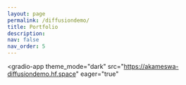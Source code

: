 ```yaml
---
layout: page
permalink: /diffusiondemo/
title: Portfolio
description: 
nav: false
nav_order: 5
---
```

<script
	type="module"
	src="https://gradio.s3-us-west-2.amazonaws.com/4.26.0/gradio.js"
></script>

<gradio-app 
    theme_mode="dark"
    src="https://akameswa-diffusiondemo.hf.space"
    eager="true"
></gradio-app>


